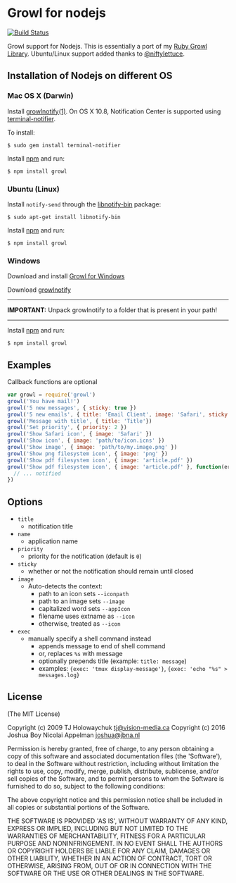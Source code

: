 # Growl for nodejs
[![Build Status](https://travis-ci.org/tj/node-growl.svg?branch=master)](https://travis-ci.org/tj/node-growl)

Growl support for Nodejs. This is essentially a port of my [Ruby Growl Library](http://github.com/visionmedia/growl). Ubuntu/Linux support added thanks to [@niftylettuce](http://github.com/niftylettuce).

## Installation of Nodejs on different OS

### Mac OS X (Darwin)

  Install [growlnotify(1)](http://growl.info/extras.php#growlnotify). 
  On OS X 10.8, Notification Center is supported using [terminal-notifier](https://github.com/alloy/terminal-notifier). 
  
  To install:

    $ sudo gem install terminal-notifier

  Install [npm][] and run:

    $ npm install growl

### Ubuntu (Linux)

  Install `notify-send` through the [libnotify-bin](http://packages.ubuntu.com/libnotify-bin) package:

    $ sudo apt-get install libnotify-bin

  Install [npm][] and run:

    $ npm install growl

### Windows

  Download and install [Growl for Windows](http://www.growlforwindows.com/gfw/default.aspx)

  Download [growlnotify](http://www.growlforwindows.com/gfw/help/growlnotify.aspx) 
  
  ---
  
  **IMPORTANT:** Unpack growlnotify to a folder that is present in your path!
  
  ---
  
  Install [npm][] and run:

    $ npm install growl

[npm]: http://npmjs.org

## Examples

Callback functions are optional

```javascript
var growl = require('growl')
growl('You have mail!')
growl('5 new messages', { sticky: true })
growl('5 new emails', { title: 'Email Client', image: 'Safari', sticky: true })
growl('Message with title', { title: 'Title'})
growl('Set priority', { priority: 2 })
growl('Show Safari icon', { image: 'Safari' })
growl('Show icon', { image: 'path/to/icon.icns' })
growl('Show image', { image: 'path/to/my.image.png' })
growl('Show png filesystem icon', { image: 'png' })
growl('Show pdf filesystem icon', { image: 'article.pdf' })
growl('Show pdf filesystem icon', { image: 'article.pdf' }, function(err){
  // ... notified
})
```

## Options

  - `title`
    - notification title
  - `name`
    - application name
  - `priority`
    - priority for the notification (default is `0`)
  - `sticky`
    - whether or not the notification should remain until closed
  - `image`
    - Auto-detects the context:
      - path to an icon sets `--iconpath`
      - path to an image sets `--image`
      - capitalized word sets `--appIcon`
      - filename uses extname as `--icon`
      - otherwise, treated as `--icon`
  - `exec`
    - manually specify a shell command instead
      - appends message to end of shell command
      - or, replaces `%s` with message
      - optionally prepends title (example: `title: message`)
      - examples: `{exec: 'tmux display-message'}`, `{exec: 'echo "%s" > messages.log}`

## License

(The MIT License)

Copyright (c) 2009 TJ Holowaychuk <tj@vision-media.ca>
Copyright (c) 2016 Joshua Boy Nicolai Appelman <joshua@jbna.nl>

Permission is hereby granted, free of charge, to any person obtaining
a copy of this software and associated documentation files (the
'Software'), to deal in the Software without restriction, including
without limitation the rights to use, copy, modify, merge, publish,
distribute, sublicense, and/or sell copies of the Software, and to
permit persons to whom the Software is furnished to do so, subject to
the following conditions:

The above copyright notice and this permission notice shall be
included in all copies or substantial portions of the Software.

THE SOFTWARE IS PROVIDED 'AS IS', WITHOUT WARRANTY OF ANY KIND,
EXPRESS OR IMPLIED, INCLUDING BUT NOT LIMITED TO THE WARRANTIES OF
MERCHANTABILITY, FITNESS FOR A PARTICULAR PURPOSE AND NONINFRINGEMENT.
IN NO EVENT SHALL THE AUTHORS OR COPYRIGHT HOLDERS BE LIABLE FOR ANY
CLAIM, DAMAGES OR OTHER LIABILITY, WHETHER IN AN ACTION OF CONTRACT,
TORT OR OTHERWISE, ARISING FROM, OUT OF OR IN CONNECTION WITH THE
SOFTWARE OR THE USE OR OTHER DEALINGS IN THE SOFTWARE.
